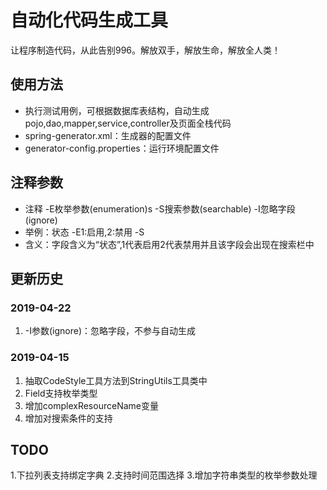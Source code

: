 # 自动化代码生成工具
让程序制造代码，从此告别996。解放双手，解放生命，解放全人类！

## 使用方法
* 执行测试用例，可根据数据库表结构，自动生成pojo,dao,mapper,service,controller及页面全栈代码
* spring-generator.xml：生成器的配置文件
* generator-config.properties：运行环境配置文件

## 注释参数
* 注释 -E枚举参数(enumeration)s -S搜索参数(searchable) -I忽略字段(ignore)
* 举例：状态 -E1:启用,2:禁用 -S  
* 含义：字段含义为“状态”,1代表启用2代表禁用并且该字段会出现在搜索栏中

## 更新历史
### 2019-04-22
1. -I参数(ignore)：忽略字段，不参与自动生成
### 2019-04-15
1. 抽取CodeStyle工具方法到StringUtils工具类中
1. Field支持枚举类型
1. 增加complexResourceName变量
1. 增加对搜索条件的支持

## TODO
1.下拉列表支持绑定字典
2.支持时间范围选择
3.增加字符串类型的枚举参数处理

